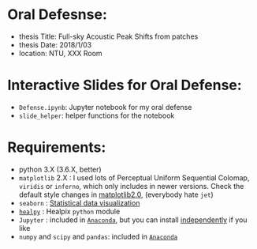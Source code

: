 # Oral Defesnse:
- thesis Title: Full-sky Acoustic Peak Shifts from patches 
- thesis Date: 2018/1/03
- location: NTU, XXX Room 

# Interactive Slides for Oral Defense:
- `Defense.ipynb`: Jupyter notebook for my oral defense 
- `slide_helper`: helper functions for the notebook

# Requirements:
- python 3.X (3.6.X, better)
- `matplotlib` 2.X : I used lots of Perceptual Uniform Sequential Colomap, `viridis` or `inferno`, which only includes in newer versions. Check the default style changes in [matplotlib2.0](https://matplotlib.org/users/dflt_style_changes.html#colormap), (everybody hate `jet`)
- `seaborn` : [Statistical data visualization](https://seaborn.pydata.org/)
- [`healpy`](https://healpy.readthedocs.io/en/latest/) : Healpix `python` module
- `Jupyter` : included in [`Anaconda`](https://www.anaconda.com/download/), but you can install [independently](http://jupyter.org/install.html) if you like
- `numpy` and `scipy` and `pandas`: included in [`Anaconda`]((https://www.anaconda.com/download/))